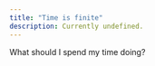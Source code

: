 ```yaml
---
title: "Time is finite"
description: Currently undefined.
---
```


What should I spend my time doing?